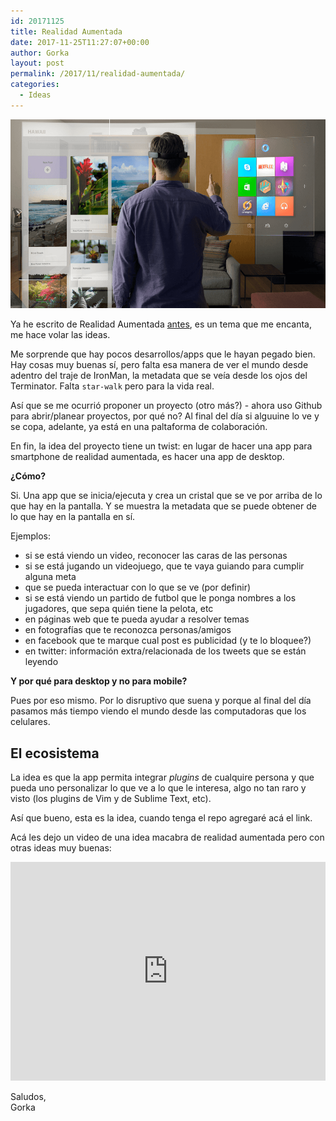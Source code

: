```yaml
---
id: 20171125
title: Realidad Aumentada
date: 2017-11-25T11:27:07+00:00
author: Gorka
layout: post
permalink: /2017/11/realidad-aumentada/
categories:
  - Ideas
---
```

<img style="margin: auto;" src="/public/img/2017/11/augmented.png" alt="" />

Ya he escrito de Realidad Aumentada [antes](https://aquigorka.com//2010/02/desarrollos-mobile-y-realidad-aumentada/), es un tema que me encanta, me hace volar las ideas.

Me sorprende que hay pocos desarrollos/apps que le hayan pegado bien. Hay cosas muy buenas sí, pero falta esa manera de ver el mundo desde adentro del traje de IronMan, la metadata que se veía desde los ojos del Terminator. Falta `star-walk` pero para la vida real.

Así que se me ocurrió proponer un proyecto (otro más?) - ahora uso Github para abrir/planear proyectos, por qué no? Al final del día si alguuine lo ve y se copa, adelante, ya está en una paltaforma de colaboración.

En fin, la idea del proyecto tiene un twist: en lugar de hacer una app para smartphone de realidad aumentada, es hacer una app de desktop.

**¿Cómo?**

Si. Una app que se inicia/ejecuta y crea un cristal que se ve por arriba de lo que hay en la pantalla. Y se muestra la metadata que se puede obtener de lo que hay en la pantalla en sí.

Ejemplos:

- si se está viendo un video, reconocer las caras de las personas
- si se está jugando un videojuego, que te vaya guiando para cumplir alguna meta
- que se pueda interactuar con lo que se ve (por definir)
- si se está viendo un partido de futbol que le ponga nombres a los jugadores, que sepa quién tiene la pelota, etc
- en páginas web que te pueda ayudar a resolver temas
- en fotografías que te reconozca personas/amigos
- en facebook que te marque cual post es publicidad (y te lo bloquee?)
- en twitter: información extra/relacionada de los tweets que se están leyendo

**Y por qué para desktop y no para mobile?**

Pues por eso mismo. Por lo disruptivo que suena y porque al final del día pasamos más tiempo viendo el mundo desde las computadoras que los celulares.

## El ecosistema

La idea es que la app permita integrar _plugins_ de cualquire persona y que pueda uno personalizar lo que ve a lo que le interesa, algo no tan raro y visto (los plugins de Vim y de Sublime Text, etc).

Así que bueno, esta es la idea, cuando tenga el repo agregaré acá el link.

Acá les dejo un video de una idea macabra de realidad aumentada pero con otras ideas muy buenas:

<p>
  <iframe width="100%" height="350" src="https://www.youtube.com/embed/GJKwHAvR4uI" frameborder="0" allowfullscreen></iframe>
</p>

Saludos,<br />
Gorka

